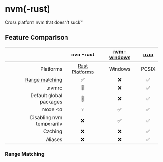 # nvm(-rust)

Cross platform nvm that doesn't suck™

## Feature Comparison

| | **nvm-rust** | [nvm-windows](https://github.com/coreybutler/nvm-windows) | [nvm](https://github.com/nvm-sh/nvm) |
| ---: | :---: | :---: | :---: | 
| Platforms | [Rust Platforms](https://doc.rust-lang.org/nightly/rustc/platform-support.html#tier-1) | Windows | POSIX |
| [Range matching](#range-matching) | ✅ | ❌ | ✅ |
| .nvmrc | 🔧 | ❌ | ✅ |
| Default global packages | 🔧 | ❌ | ✅ |
| Node <4 | ❔ | ✅ | ✅ |
| Disabling nvm temporarily | ❌ | ✅ | ✅ |
| Caching | ❌ | ❌ | ✅ |
| Aliases | ❌ | ❌ | ✅ |


### Range Matching 
